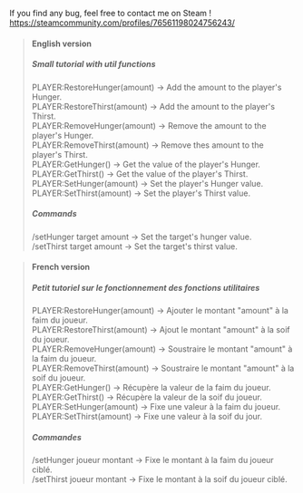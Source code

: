 If you find any bug, feel free to contact me on Steam !
https://steamcommunity.com/profiles/76561198024756243/

> #### English version
> ##### Small tutorial with util functions
> 
> PLAYER:RestoreHunger(amount)    -> Add the amount to the player's Hunger.  
> PLAYER:RestoreThirst(amount)    -> Add the amount to the player's Thirst.  
> PLAYER:RemoveHunger(amount)     -> Remove the amount to the player's Hunger.  
> PLAYER:RemoveThirst(amount)     -> Remove thes amount to the player's Thirst.  
> PLAYER:GetHunger()              -> Get the value of the player's Hunger.  
> PLAYER:GetThirst()              -> Get the value of the player's Thirst.  
> PLAYER:SetHunger(amount)        -> Set the player's Hunger value.  
> PLAYER:SetThirst(amount)        -> Set the player's Thirst value.  
>
>
> ##### Commands
>
> /setHunger target amount        -> Set the target's hunger value.  
> /setThirst target amount        -> Set the target's thirst value.  


> #### French version
> ##### Petit tutoriel sur le fonctionnement des fonctions utilitaires
>
>
> PLAYER:RestoreHunger(amount)    -> Ajouter le montant "amount" à la faim du joueur.  
> PLAYER:RestoreThirst(amount)    -> Ajout le montant "amount" à la soif du joueur.  
> PLAYER:RemoveHunger(amount)     -> Soustraire le montant "amount" à la faim du joueur.  
> PLAYER:RemoveThirst(amount)     -> Soustraire le montant "amount" à la soif du joueur.  
> PLAYER:GetHunger()              -> Récupère la valeur de la faim du joueur.  
> PLAYER:GetThirst()              -> Récupère la valeur de la soif du joueur.  
> PLAYER:SetHunger(amount)        -> Fixe une valeur à la faim du joueur.  
> PLAYER:SetThirst(amount)        -> Fixe une valeur à la soif du jour.  
>
>
> ##### Commandes
>
> /setHunger joueur montant       -> Fixe le montant à la faim du joueur ciblé.  
> /setThirst joueur montant       -> Fixe le montant à la soif du joueur ciblé.